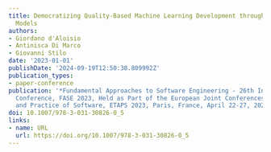 ```yaml
---
title: Democratizing Quality-Based Machine Learning Development through Extended Feature
  Models
authors:
- Giordano d'Aloisio
- Antinisca Di Marco
- Giovanni Stilo
date: '2023-01-01'
publishDate: '2024-09-19T12:50:38.809992Z'
publication_types:
- paper-conference
publication: '*Fundamental Approaches to Software Engineering - 26th International
  Conference, FASE 2023, Held as Part of the European Joint Conferences on Theory
  and Practice of Software, ETAPS 2023, Paris, France, April 22-27, 2023, Proceedings*'
doi: 10.1007/978-3-031-30826-0_5
links:
- name: URL
  url: https://doi.org/10.1007/978-3-031-30826-0_5
---
```

